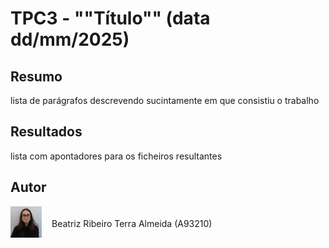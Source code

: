 # TPC3 - ""Título"" (data dd/mm/2025)

## Resumo

lista de parágrafos descrevendo sucintamente em que consistiu o trabalho

## Resultados

lista com apontadores para os ficheiros resultantes

## Autor

<div style="top:0; left:0; display: flex; justify-content: left; align-items: end; gap: 1rem; flex-direction: row;">
    <img alt="Author Photo" src="../.assets/A93210.jpg" width="50" height="50"> 
    <p> Beatriz Ribeiro Terra Almeida (A93210)</p>
</div>